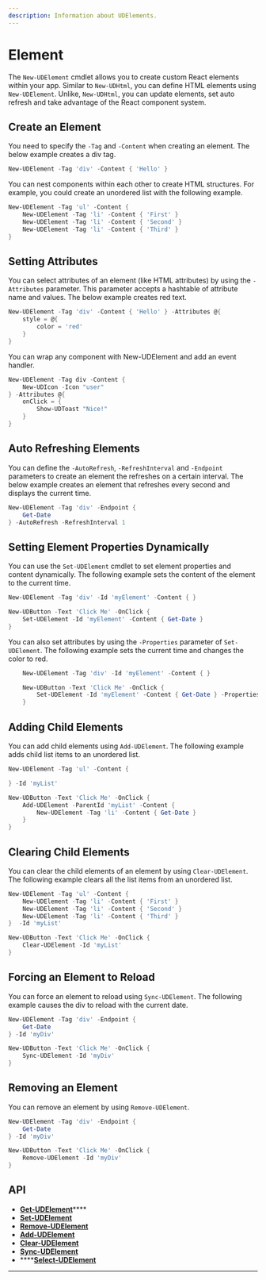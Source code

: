 ```yaml
---
description: Information about UDElements.
---
```


# Element

The `New-UDElement` cmdlet allows you to create custom React elements within your app. Similar to `New-UDHtml`, you can define HTML elements using `New-UDElement`. Unlike, `New-UDHtml`, you can update elements, set auto refresh and take advantage of the React component system.

## Create an Element

You need to specify the `-Tag` and `-Content` when creating an element. The below example creates a div tag.

```powershell
New-UDElement -Tag 'div' -Content { 'Hello' }
```

You can nest components within each other to create HTML structures. For example, you could create an unordered list with the following example.

```powershell
New-UDElement -Tag 'ul' -Content {
    New-UDElement -Tag 'li' -Content { 'First' }
    New-UDElement -Tag 'li' -Content { 'Second' }
    New-UDElement -Tag 'li' -Content { 'Third' }
}
```

## Setting Attributes

You can select attributes of an element (like HTML attributes) by using the `-Attributes` parameter. This parameter accepts a hashtable of attribute name and values. The below example creates red text.

```powershell
New-UDElement -Tag 'div' -Content { 'Hello' } -Attributes @{
    style = @{
        color = 'red'
    }
}
```

You can wrap any component with New-UDElement and add an event handler.

```powershell
New-UDElement -Tag div -Content {
    New-UDIcon -Icon "user"
} -Attributes @{
    onClick = {
        Show-UDToast "Nice!"
    }
}
```

## Auto Refreshing Elements

You can define the `-AutoRefresh`, `-RefreshInterval` and `-Endpoint` parameters to create an element the refreshes on a certain interval. The below example creates an element that refreshes every second and displays the current time.

```powershell
New-UDElement -Tag 'div' -Endpoint {
    Get-Date
} -AutoRefresh -RefreshInterval 1
```

## Setting Element Properties Dynamically

You can use the `Set-UDElement` cmdlet to set element properties and content dynamically. The following example sets the content of the element to the current time.

```powershell
New-UDElement -Tag 'div' -Id 'myElement' -Content { }

New-UDButton -Text 'Click Me' -OnClick {
    Set-UDElement -Id 'myElement' -Content { Get-Date }
}
```

You can also set attributes by using the `-Properties` parameter of `Set-UDElement`. The following example sets the current time and changes the color to red.

```powershell
    New-UDElement -Tag 'div' -Id 'myElement' -Content { }

    New-UDButton -Text 'Click Me' -OnClick {
        Set-UDElement -Id 'myElement' -Content { Get-Date } -Properties @{ Attributes = @{ style = @{ color = "red" } } }
    }
```

## Adding Child Elements

You can add child elements using `Add-UDElement`. The following example adds child list items to an unordered list.

```powershell
New-UDElement -Tag 'ul' -Content {

} -Id 'myList'

New-UDButton -Text 'Click Me' -OnClick {
    Add-UDElement -ParentId 'myList' -Content {
        New-UDElement -Tag 'li' -Content { Get-Date }
    }
}
```

## Clearing Child Elements

You can clear the child elements of an element by using `Clear-UDElement`. The following example clears all the list items from an unordered list.

```powershell
New-UDElement -Tag 'ul' -Content {
    New-UDElement -Tag 'li' -Content { 'First' }
    New-UDElement -Tag 'li' -Content { 'Second' }
    New-UDElement -Tag 'li' -Content { 'Third' }
}  -Id 'myList'

New-UDButton -Text 'Click Me' -OnClick {
    Clear-UDElement -Id 'myList'
}
```

## Forcing an Element to Reload

You can force an element to reload using `Sync-UDElement`. The following example causes the div to reload with the current date.

```powershell
New-UDElement -Tag 'div' -Endpoint {
    Get-Date
} -Id 'myDiv'

New-UDButton -Text 'Click Me' -OnClick {
    Sync-UDElement -Id 'myDiv'
}
```

## Removing an Element

You can remove an element by using `Remove-UDElement`.

```powershell
New-UDElement -Tag 'div' -Endpoint {
    Get-Date
} -Id 'myDiv'

New-UDButton -Text 'Click Me' -OnClick {
    Remove-UDElement -Id 'myDiv'
}
```

## API

* [**Get-UDElement**](https://github.com/ironmansoftware/universal-docs/blob/v5/cmdlets/Get-UDElement.txt)\*\*\*\*
* [**Set-UDElement**](https://github.com/ironmansoftware/universal-docs/blob/v5/cmdlets/Set-UDElement.txt)
* [**Remove-UDElement**](https://github.com/ironmansoftware/universal-docs/blob/v5/cmdlets/Remove-UDElement.txt)
* [**Add-UDElement**](https://github.com/ironmansoftware/universal-docs/blob/v5/cmdlets/Add-UDElement.txt)
* [**Clear-UDElement**](https://github.com/ironmansoftware/universal-docs/blob/v5/cmdlets/Clear-UDElement.txt)
* [**Sync-UDElement**](https://github.com/ironmansoftware/universal-docs/blob/v5/cmdlets/Sync-UDElement.txt)
* \*\*\*\*[**Select-UDElement**](https://github.com/ironmansoftware/universal-docs/blob/v5/cmdlets/Select-UDElement.txt)

***
